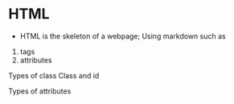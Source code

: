 # HTML

* HTML is the skeleton of a webpage; Using markdown such as 
1. tags
1. attributes 

Types of class
Class and id

Types of attributes

